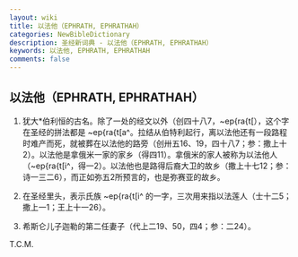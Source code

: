 ```yaml
---
layout: wiki
title: 以法他（EPHRATH, EPHRATHAH）
categories: NewBibleDictionary
description: 圣经新词典 - 以法他（EPHRATH, EPHRATHAH）
keywords: 以法他, EPHRATH, EPHRATHAH
comments: false
---
```


## 以法他（EPHRATH, EPHRATHAH）

1. 犹大*伯利恒的古名。除了一处的经文以外（创四十八7，~ep{ra{t[），这个字在圣经的拼法都是 ~ep{ra{t[a^。拉结从伯特利起行，离以法他还有一段路程时难产而死，就被葬在以法他的路旁（创卅五16、19，四十八7；参：撒上十2）。以法他是拿俄米一家的家乡（得四11）。拿俄米的家人被称为以法他人（~ep{ra{t[i^，得一2）。以法他也是路得后裔大卫的故乡（撒上十七12；参：诗一三二6），而正如弥五2所预言的，也是弥赛亚的故乡。

2. 在圣经里头，表示氏族 ~ep{ra{t[i^ 的一字，三次用来指以法莲人（士十二5；撒上一1；王上十一26）。

3. 希斯仑儿子迦勒的第二任妻子（代上二19、50，四4；参：二24）。

T.C.M.








